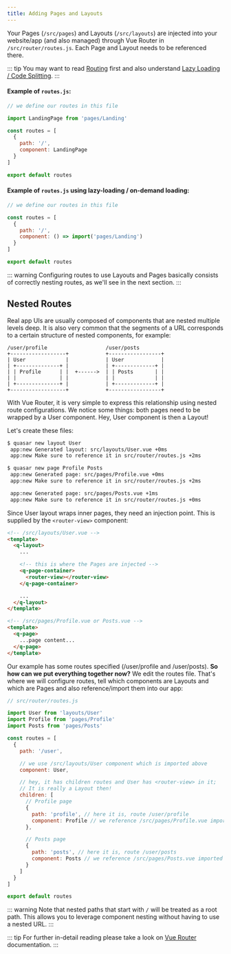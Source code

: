 ```yaml
---
title: Adding Pages and Layouts
---
```

Your Pages (`/src/pages`) and Layouts (`/src/layouts`) are injected into your website/app (and also managed) through Vue Router in `/src/router/routes.js`. Each Page and Layout needs to be referenced there.

::: tip
You may want to read [Routing](/quasar-cli/cli-documentation/routing) first and also understand [Lazy Loading / Code Splitting](/quasar-cli/cli-documentation/lazy-loading).
:::

#### Example of `routes.js`:
```js
// we define our routes in this file

import LandingPage from 'pages/Landing'

const routes = [
  {
    path: '/',
    component: LandingPage
  }
]

export default routes
```

#### Example of `routes.js` using lazy-loading / on-demand loading:
```js
// we define our routes in this file

const routes = [
  {
    path: '/',
    component: () => import('pages/Landing')
  }
]

export default routes
```

::: warning
Configuring routes to use Layouts and Pages basically consists of correctly nesting routes, as we'll see in the next section.
:::

## Nested Routes
Real app UIs are usually composed of components that are nested multiple levels deep. It is also very common that the segments of a URL corresponds to a certain structure of nested components, for example:

```
/user/profile                   /user/posts
+------------------+            +-----------------+
| User             |            | User            |
| +--------------+ |            | +-------------+ |
| | Profile      | |  +------>  | | Posts       | |
| |              | |            | |             | |
| +--------------+ |            | +-------------+ |
+------------------+            +-----------------+
```

With Vue Router, it is very simple to express this relationship using nested route configurations. We notice some things: both pages need to be wrapped by a User component. Hey, User component is then a Layout!

Let's create these files:
```bash
$ quasar new layout User
 app:new Generated layout: src/layouts/User.vue +0ms
 app:new Make sure to reference it in src/router/routes.js +2ms

$ quasar new page Profile Posts
 app:new Generated page: src/pages/Profile.vue +0ms
 app:new Make sure to reference it in src/router/routes.js +2ms

 app:new Generated page: src/pages/Posts.vue +1ms
 app:new Make sure to reference it in src/router/routes.js +0ms
```

Since User layout wraps inner pages, they need an injection point. This is supplied by the `<router-view>` component:
```html
<!-- /src/layouts/User.vue -->
<template>
  <q-layout>
    ...

    <!-- this is where the Pages are injected -->
    <q-page-container>
      <router-view></router-view>
    </q-page-container>

    ...
  </q-layout>
</template>
```

```html
<!-- /src/pages/Profile.vue or Posts.vue -->
<template>
  <q-page>
    ...page content...
  </q-page>
</template>
````

Our example has some routes specified (/user/profile and /user/posts). **So how can we put everything together now?** We edit the routes file. That's where we will configure routes, tell which components are Layouts and which are Pages and also reference/import them into our app:

```js
// src/router/routes.js

import User from 'layouts/User'
import Profile from 'pages/Profile'
import Posts from 'pages/Posts'

const routes = [
  {
    path: '/user',

    // we use /src/layouts/User component which is imported above
    component: User,

    // hey, it has children routes and User has <router-view> in it;
    // It is really a Layout then!
    children: [
      // Profile page
      {
        path: 'profile', // here it is, route /user/profile
        component: Profile // we reference /src/pages/Profile.vue imported above
      },

      // Posts page
      {
        path: 'posts', // here it is, route /user/posts
        component: Posts // we reference /src/pages/Posts.vue imported above
      }
    ]
  }
]

export default routes
```

::: warning
Note that nested paths that start with `/` will be treated as a root path. This allows you to leverage component nesting without having to use a nested URL.
:::

::: tip
For further in-detail reading please take a look on [Vue Router](https://router.vuejs.org/en/essentials/nested-routes.html#) documentation.
::: 
